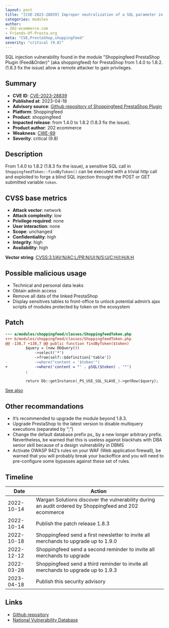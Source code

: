 ```yaml
---
layout: post
title: "[CVE-2023-28839] Improper neutralization of a SQL parameter in Shoppingfeed module for PrestaShop"
categories: modules
author:
- 202-ecommerce.com
- Friends-Of-Presta.org
meta: "CVE,PrestaShop,shoppingfeed"
severity: "critical (9.8)"
---
```


SQL injection vulnerability found in the module "Shoppingfeed PrestaShop Plugin (Feed&Order)" (aka shoppingfeed) for PrestaShop from 1.4.0 to 1.8.2. (1.8.3 fix the issue) allow a remote attacker to gain privileges.

## Summary

* **CVE ID**: [CVE-2023-28839](https://cve.mitre.org/cgi-bin/cvename.cgi?name=CVE-2023-28839)
* **Published at**: 2023-04-18
* **Advisory source**: [Github repository of Shoppingfeed PrestaShop Plugin](https://github.com/shoppingflux/module-prestashop/security/advisories/GHSA-vfmq-w777-qvcf)
* **Platform**: Shoppingfeed
* **Product**: shoppingfeed
* **Impacted release**: from 1.4.0 to 1.8.2 (1.8.3 fix the issue).
* **Product author**: 202 ecommerce
* **Weakness**: [CWE-89](https://cwe.mitre.org/data/definitions/89.html)
* **Severity**: critical (9.8)

## Description

From 1.4.0 to 1.8.2 (1.8.3 fix the issue), a sensitive SQL call in `ShoppingfeedToken::findByToken()` can be executed with a trivial http call and exploited to forge a blind SQL injection throught the POST or GET submitted variable `token`.

## CVSS base metrics

* **Attack vector**: network
* **Attack complexity**: low
* **Privilege required**: none
* **User interaction**: none
* **Scope**: unchanged
* **Confidentiality**: high
* **Integrity**: high
* **Availability**: high

**Vector string**: [CVSS:3.1/AV:N/AC:L/PR:N/UI:N/S:U/C:H/I:H/A:H](https://nvd.nist.gov/vuln-metrics/cvss/v3-calculator?vector=AV:N/AC:L/PR:N/UI:N/S:U/C:H/I:H/A:H)

## Possible malicious usage

* Technical and personal data leaks
* Obtain admin access
* Remove all data of the linked PrestaShop
* Display sensitives tables to front-office to unlock potential admin’s ajax scripts of modules protected by token on the ecosystem

## Patch

```diff
--- a/modules/shoppingfeed/classes/ShoppingfeedToken.php
+++ b/modules/shoppingfeed/classes/ShoppingfeedToken.php
@@ -138,7 +138,7 @@ public function findByToken($token)
         $query = (new DbQuery())
             ->select('*')
             ->from(self::$definition['table'])
-            ->where("content = '$token'")
+            ->where('content = "' . pSQL($token) . '"')
         ;
 
         return Db::getInstance(_PS_USE_SQL_SLAVE_)->getRow($query);
```

[See also](https://github.com/shoppingflux/module-prestashop/pull/209/files)


## Other recommandations

* It’s recommended to upgrade the module beyond 1.8.3.
* Upgrade PrestaShop to the latest version to disable multiquery executions (separated by “;”)
* Change the default database prefix ps_ by a new longer arbitrary prefix. Nevertheless, be warned that this is useless against blackhats with DBA senior skill because of a design vulnerability in DBMS
* Activate OWASP 942’s rules on your WAF (Web application firewall), be warned that you will probably break your backoffice and you will need to pre-configure some bypasses against these set of rules.

## Timeline

| Date | Action |
|--|--|
| 2022-10-14 | Wargan Solutions discover the vulnerability during an audit ordered by Shoppingfeed and 202 ecommerce |
| 2022-10-14 | Publish the patch release 1.8.3 |
| 2022-10-18 | Shoppingfeed send a first newsletter to invite all merchands to upgrade up to 1.9.0 |
| 2022-12-12 | Shoppingfeed send a second reminder to invite all merchands to upgrade |
| 2022-03-28 | Shoppingfeed send a third reminder to invite all merchands to upgrade up to 1.9.3 |
| 2023-04-18 | Publish this security advisory |

## Links

* [Github repository](https://github.com/shoppingflux/module-prestashop/security/advisories/GHSA-vfmq-w777-qvcf)
* [National Vulnerability Database](https://nvd.nist.gov/vuln/detail/CVE-2023-28839)

